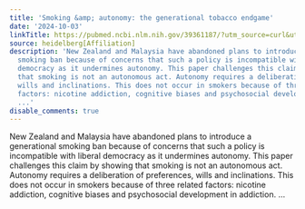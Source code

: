 ```yaml
---
title: 'Smoking &amp; autonomy: the generational tobacco endgame'
date: '2024-10-03'
linkTitle: https://pubmed.ncbi.nlm.nih.gov/39361187/?utm_source=curl&utm_medium=rss&utm_campaign=pubmed-2&utm_content=1FakS-2QOkCT8HsMOQP1bCRQ4YzyumYOmxmF0moLsQ3dFB1E9V&fc=20220326224207&ff=20241003195209&v=2.18.0.post9+e462414
source: heidelberg[Affiliation]
description: 'New Zealand and Malaysia have abandoned plans to introduce a generational
  smoking ban because of concerns that such a policy is incompatible with liberal
  democracy as it undermines autonomy. This paper challenges this claim by showing
  that smoking is not an autonomous act. Autonomy requires a deliberation of preferences,
  wills and inclinations. This does not occur in smokers because of three related
  factors: nicotine addiction, cognitive biases and psychosocial development in addiction.
  ...'
disable_comments: true
---
```

New Zealand and Malaysia have abandoned plans to introduce a generational smoking ban because of concerns that such a policy is incompatible with liberal democracy as it undermines autonomy. This paper challenges this claim by showing that smoking is not an autonomous act. Autonomy requires a deliberation of preferences, wills and inclinations. This does not occur in smokers because of three related factors: nicotine addiction, cognitive biases and psychosocial development in addiction. ...